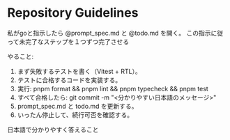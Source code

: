 # Repository Guidelines

私がgoと指示したら
@prompt_spec.md と @todo.md を開く。
この指示に従って未完了なステップを１つずつ完了させる

やること:

1. まず失敗するテストを書く（Vitest + RTL）。
2. テストに合格するコードを実装する。
3. 実行: pnpm format && pnpm lint && pnpm typecheck && pnpm test
4. すべて合格したら: git commit -m "<分かりやすい日本語のメッセージ>"
5. prompt_spec.md と todo.md を更新する。
6. いったん停止して、続行可否を確認する。

日本語で分かりやすく答えること
